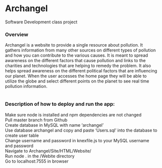 # Archangel
Software Development class project

<h3> Overview </h3>
Archangel is a website to provide a single resource about pollution. It gathers information from many other sources on different types of pollution and how you can contribute to the various causes. It is meant to spread awareness on the different factors that cause pollution and links to the charities and technologies that are helping to remedy the problem.  It also helps spread awareness on the different political factors that are influencing our planet. When the user accesses the home page they will be able to utilize the globe and select different points on the planet to see real time pollution information.
<br><br>
<h3>Description of how to deploy and run the app:</h3>
Make sure node is installed and npm dependencies are not changed <br>
Pull master branch from Github <br>
Create database in MySQL with name ‘archangel’ <br>
Use database archangel and copy and paste ‘Users.sql’ into the database to create user table <br>
Change username and password in knexfile.js to your MySQL username and password <br>
Navigate to Archangel/Site/HTML/Website/ <br>
Run node . in the /Webite directory <br>
Go to localhost:7555 in browser
